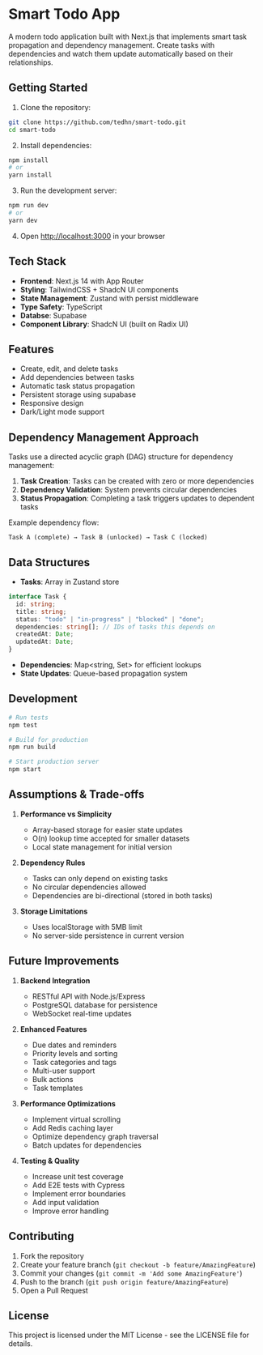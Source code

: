 # Smart Todo App

A modern todo application built with Next.js that implements smart task propagation and dependency management. Create tasks with dependencies and watch them update automatically based on their relationships.

## Getting Started

1. Clone the repository:

```bash
git clone https://github.com/tedhn/smart-todo.git
cd smart-todo
```

2. Install dependencies:

```bash
npm install
# or
yarn install
```

3. Run the development server:

```bash
npm run dev
# or
yarn dev
```

4. Open [http://localhost:3000](http://localhost:3000) in your browser

## Tech Stack

- **Frontend**: Next.js 14 with App Router
- **Styling**: TailwindCSS + ShadcN UI components
- **State Management**: Zustand with persist middleware
- **Type Safety**: TypeScript
- **Databse**: Supabase
- **Component Library**: ShadcN UI (built on Radix UI)

## Features

- Create, edit, and delete tasks
- Add dependencies between tasks
- Automatic task status propagation
- Persistent storage using supabase
- Responsive design
- Dark/Light mode support

## Dependency Management Approach

Tasks use a directed acyclic graph (DAG) structure for dependency management:

1. **Task Creation**: Tasks can be created with zero or more dependencies
2. **Dependency Validation**: System prevents circular dependencies
3. **Status Propagation**: Completing a task triggers updates to dependent tasks

Example dependency flow:

```
Task A (complete) → Task B (unlocked) → Task C (locked)
```

## Data Structures

- **Tasks**: Array in Zustand store

```typescript
interface Task {
  id: string;
  title: string;
  status: "todo" | "in-progress" | "blocked" | "done";
  dependencies: string[]; // IDs of tasks this depends on
  createdAt: Date;
  updatedAt: Date;
}
```

- **Dependencies**: Map<string, Set<string>> for efficient lookups
- **State Updates**: Queue-based propagation system

## Development

```bash
# Run tests
npm test

# Build for production
npm run build

# Start production server
npm start
```

## Assumptions & Trade-offs

1. **Performance vs Simplicity**

   - Array-based storage for easier state updates
   - O(n) lookup time accepted for smaller datasets
   - Local state management for initial version

2. **Dependency Rules**

   - Tasks can only depend on existing tasks
   - No circular dependencies allowed
   - Dependencies are bi-directional (stored in both tasks)

3. **Storage Limitations**
   - Uses localStorage with 5MB limit
   - No server-side persistence in current version

## Future Improvements

1. **Backend Integration**

   - RESTful API with Node.js/Express
   - PostgreSQL database for persistence
   - WebSocket real-time updates

2. **Enhanced Features**

   - Due dates and reminders
   - Priority levels and sorting
   - Task categories and tags
   - Multi-user support
   - Bulk actions
   - Task templates

3. **Performance Optimizations**

   - Implement virtual scrolling
   - Add Redis caching layer
   - Optimize dependency graph traversal
   - Batch updates for dependencies

4. **Testing & Quality**
   - Increase unit test coverage
   - Add E2E tests with Cypress
   - Implement error boundaries
   - Add input validation
   - Improve error handling

## Contributing

1. Fork the repository
2. Create your feature branch (`git checkout -b feature/AmazingFeature`)
3. Commit your changes (`git commit -m 'Add some AmazingFeature'`)
4. Push to the branch (`git push origin feature/AmazingFeature`)
5. Open a Pull Request

## License

This project is licensed under the MIT License - see the LICENSE file for details.
